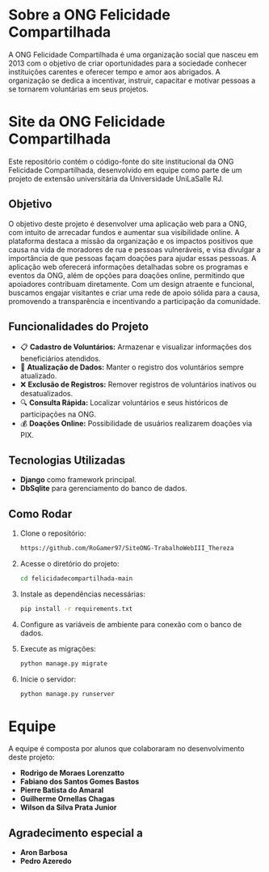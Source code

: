 # Sobre a ONG Felicidade Compartilhada

A ONG Felicidade Compartilhada é uma organização social que nasceu em 2013 com o objetivo de criar oportunidades para a sociedade conhecer instituições carentes e oferecer tempo e amor aos abrigados. A organização se dedica a incentivar, instruir, capacitar e motivar pessoas a se tornarem voluntárias em seus projetos. 

# Site da ONG Felicidade Compartilhada

Este repositório contém o código-fonte do site institucional da ONG Felicidade Compartilhada, desenvolvido em equipe como parte de um projeto de extensão universitária da Universidade UniLaSalle RJ.

## Objetivo
O objetivo deste projeto é desenvolver uma aplicação web para a ONG, com intuito de arrecadar fundos e aumentar sua visibilidade online. A plataforma destaca a missão da organização e os impactos positivos que causa na vida de moradores de rua e pessoas vulneráveis, e visa divulgar a importância de que pessoas façam doações para ajudar essas pessoas. A aplicação web oferecerá informações detalhadas sobre os programas e eventos da ONG, além de opções para doações online, permitindo que apoiadores contribuam diretamente. Com um design atraente e funcional, buscamos engajar visitantes e criar uma rede de apoio sólida para a causa, promovendo a transparência e incentivando a participação da comunidade.

## Funcionalidades do Projeto

- 📋 **Cadastro de Voluntários:** Armazenar e visualizar informações dos beneficiários atendidos.
- 🔄 **Atualização de Dados:** Manter o registro dos voluntários sempre atualizado.
- ❌ **Exclusão de Registros:** Remover registros de voluntários inativos ou desatualizados.
- 🔍 **Consulta Rápida:** Localizar voluntários e seus históricos de participações na ONG.
- 💰 **Doações Online:** Possibilidade de usuários realizarem doações via PIX.

## Tecnologias Utilizadas

- **Django** como framework principal.
- **DbSqlite** para gerenciamento do banco de dados.

## Como Rodar

1. Clone o repositório:
    ```bash
    https://github.com/RoGamer97/SiteONG-TrabalhoWebIII_Thereza
    ```
2. Acesse o diretório do projeto:
    ```bash
    cd felicidadecompartilhada-main
    ```
3. Instale as dependências necessárias:
    ```bash
    pip install -r requirements.txt
    ```
4. Configure as variáveis de ambiente para conexão com o banco de dados.

5. Execute as migrações:
    ```bash
    python manage.py migrate
    ```

6. Inicie o servidor:
    ```bash
    python manage.py runserver
    ```

# Equipe

A equipe é composta por alunos que colaboraram no desenvolvimento deste projeto:

- **Rodrigo de Moraes Lorenzatto**  
- **Fabiano dos Santos Gomes Bastos**  
- **Pierre Batista do Amaral**  
- **Guilherme Ornellas Chagas**  
- **Wilson da Silva Prata Junior**

## Agradecimento especial a 
- **Aron Barbosa**
- **Pedro Azeredo**

